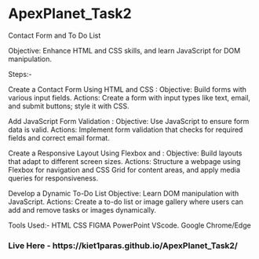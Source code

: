  # ApexPlanet_Task2
 Contact Form and To Do List
 
 Objective: Enhance HTML and CSS skills, and learn JavaScript for DOM manipulation.
  
 Steps:-

 Create a Contact Form Using HTML and CSS :
 Objective: Build forms with various input fields.
 Actions: Create a form with input types like text, email, and submit buttons; style it with CSS.
 
 Add JavaScript Form Validation :
 Objective: Use JavaScript to ensure form data is valid.
 Actions: Implement form validation that checks for required fields and correct email format.
 
 Create a Responsive Layout Using Flexbox and :
 Objective: Build layouts that adapt to different screen sizes.
 Actions: Structure a webpage using Flexbox for navigation and CSS Grid for content areas, and apply media queries for responsiveness.

 Develop a Dynamic To-Do List
 Objective: Learn DOM manipulation with JavaScript.
 Actions: Create a to-do list or image gallery where users can add and remove tasks
 or images dynamically.
 
 Tools Used:- HTML CSS FIGMA PowerPoint VScode. Google Chrome/Edge
 
 <h3>Live Here - https://kiet1paras.github.io/ApexPlanet_Task2/
</h3>

